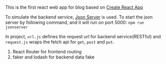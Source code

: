 This is the first react web app for blog based on [Create React App](https://github.com/facebook/create-react-app)

To simulate the backend service, [Json Server](https://github.com/typicode/json-server) is used.
To start the json server by following command, and it will run on port 5000:
 `npm run jsonserver`

In project, `url.js` defines the request url for backend service(RESTful) and `request.js` wraps the fetch api for `get`, `post` and `put`.

1. React Router for frontend routing
2. faker and lodash for backend data fake
